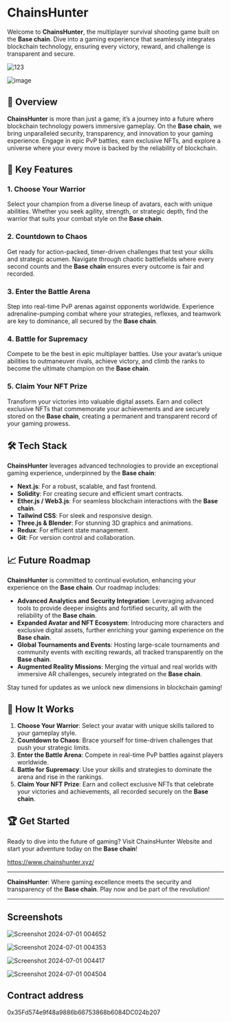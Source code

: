 # ChainsHunter

Welcome to **ChainsHunter**, the multiplayer survival shooting game built on the **Base chain**. Dive into a gaming experience that seamlessly integrates blockchain technology, ensuring every victory, reward, and challenge is transparent and secure.

![123](https://github.com/vmmuthu31/ChainsHunter/assets/111880621/d6740416-9101-4b3a-94bb-de51bf5c75c9)

![image](https://github.com/vmmuthu31/ChainsHunter/assets/111880621/a5046f81-d5c8-4157-84fb-759465e4e298)

## 🚀 Overview

**ChainsHunter** is more than just a game; it’s a journey into a future where blockchain technology powers immersive gameplay. On the **Base chain**, we bring unparalleled security, transparency, and innovation to your gaming experience. Engage in epic PvP battles, earn exclusive NFTs, and explore a universe where your every move is backed by the reliability of blockchain.

## 🌟 Key Features

### 1. **Choose Your Warrior**
Select your champion from a diverse lineup of avatars, each with unique abilities. Whether you seek agility, strength, or strategic depth, find the warrior that suits your combat style on the **Base chain**.

### 2. **Countdown to Chaos**
Get ready for action-packed, timer-driven challenges that test your skills and strategic acumen. Navigate through chaotic battlefields where every second counts and the **Base chain** ensures every outcome is fair and recorded.

### 3. **Enter the Battle Arena**
Step into real-time PvP arenas against opponents worldwide. Experience adrenaline-pumping combat where your strategies, reflexes, and teamwork are key to dominance, all secured by the **Base chain**.

### 4. **Battle for Supremacy**
Compete to be the best in epic multiplayer battles. Use your avatar’s unique abilities to outmaneuver rivals, achieve victory, and climb the ranks to become the ultimate champion on the **Base chain**.

### 5. **Claim Your NFT Prize**
Transform your victories into valuable digital assets. Earn and collect exclusive NFTs that commemorate your achievements and are securely stored on the **Base chain**, creating a permanent and transparent record of your gaming prowess.

## 🛠 Tech Stack

**ChainsHunter** leverages advanced technologies to provide an exceptional gaming experience, underpinned by the **Base chain**:
- **Next.js**: For a robust, scalable, and fast frontend.
- **Solidity**: For creating secure and efficient smart contracts.
- **Ether.js / Web3.js**: For seamless blockchain interactions with the **Base chain**.
- **Tailwind CSS**: For sleek and responsive design.
- **Three.js & Blender**: For stunning 3D graphics and animations.
- **Redux**: For efficient state management.
- **Git**: For version control and collaboration.

## 📈 Future Roadmap

**ChainsHunter** is committed to continual evolution, enhancing your experience on the **Base chain**. Our roadmap includes:
- **Advanced Analytics and Security Integration**: Leveraging advanced tools to provide deeper insights and fortified security, all with the reliability of the **Base chain**.
- **Expanded Avatar and NFT Ecosystem**: Introducing more characters and exclusive digital assets, further enriching your gaming experience on the **Base chain**.
- **Global Tournaments and Events**: Hosting large-scale tournaments and community events with exciting rewards, all tracked transparently on the **Base chain**.
- **Augmented Reality Missions**: Merging the virtual and real worlds with immersive AR challenges, securely integrated on the **Base chain**.

Stay tuned for updates as we unlock new dimensions in blockchain gaming!

## 📜 How It Works

1. **Choose Your Warrior**: Select your avatar with unique skills tailored to your gameplay style.
2. **Countdown to Chaos**: Brace yourself for time-driven challenges that push your strategic limits.
3. **Enter the Battle Arena**: Compete in real-time PvP battles against players worldwide.
4. **Battle for Supremacy**: Use your skills and strategies to dominate the arena and rise in the rankings.
5. **Claim Your NFT Prize**: Earn and collect exclusive NFTs that celebrate your victories and achievements, all recorded securely on the **Base chain**.


## 🏆 Get Started

Ready to dive into the future of gaming? Visit ChainsHunter Website and start your adventure today on the **Base chain**!

https://www.chainshunter.xyz/

---

**ChainsHunter**: Where gaming excellence meets the security and transparency of the **Base chain**. Play now and be part of the revolution!

---

## Screenshots

![Screenshot 2024-07-01 004652](https://github.com/vmmuthu31/ChainsHunter/assets/111880621/556432c9-25e8-422e-8932-40f050fdca6a)

![Screenshot 2024-07-01 004353](https://github.com/vmmuthu31/ChainsHunter/assets/111880621/0960223c-3526-4934-b370-92a8b24e2618)

  ![Screenshot 2024-07-01 004417](https://github.com/vmmuthu31/ChainsHunter/assets/111880621/fc8674e1-fd8a-41dd-b533-c4ae4ba05c26)

![Screenshot 2024-07-01 004504](https://github.com/vmmuthu31/ChainsHunter/assets/111880621/b104fb2e-0f3a-4aeb-88ab-25cd316965af)


## Contract address 

0x35Fd574e9f48a9886b66753868b6084DC024b207 





